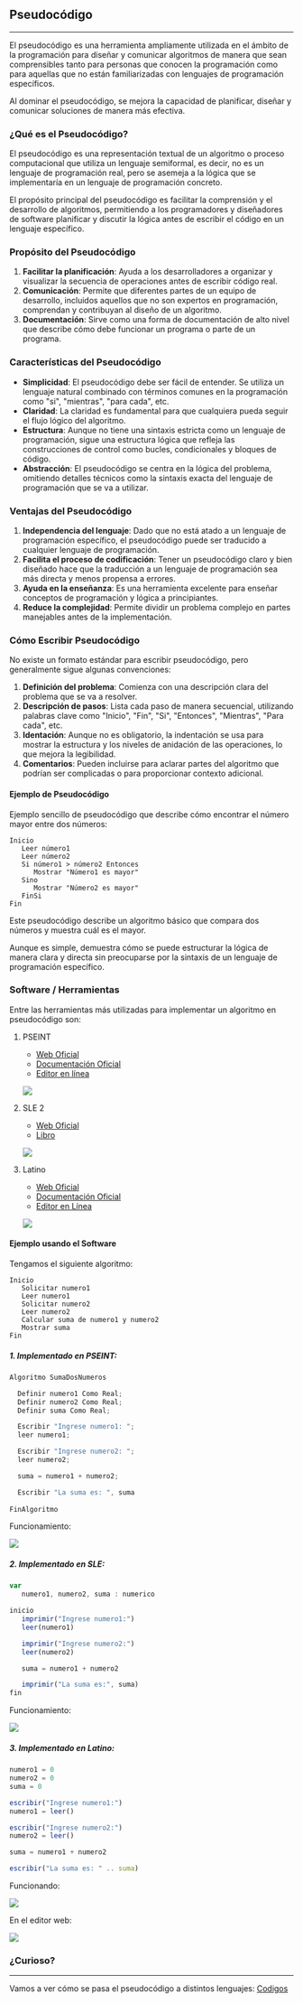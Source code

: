## Pseudocódigo
---
El pseudocódigo es una herramienta ampliamente utilizada en el ámbito de la programación para diseñar y comunicar algoritmos de manera que sean comprensibles tanto para personas que conocen la programación como para aquellas que no están familiarizadas con lenguajes de programación específicos.

 Al dominar el pseudocódigo, se mejora la capacidad de planificar, diseñar y comunicar soluciones de manera más efectiva.

### ¿Qué es el Pseudocódigo?

El pseudocódigo es una representación textual de un algoritmo o proceso computacional que utiliza un lenguaje semiformal, es decir, no es un lenguaje de programación real, pero se asemeja a la lógica que se implementaría en un lenguaje de programación concreto. 

El propósito principal del pseudocódigo es facilitar la comprensión y el desarrollo de algoritmos, permitiendo a los programadores y diseñadores de software planificar y discutir la lógica antes de escribir el código en un lenguaje específico.

### Propósito del Pseudocódigo

1. **Facilitar la planificación**: Ayuda a los desarrolladores a organizar y visualizar la secuencia de operaciones antes de escribir código real.
2. **Comunicación**: Permite que diferentes partes de un equipo de desarrollo, incluidos aquellos que no son expertos en programación, comprendan y contribuyan al diseño de un algoritmo.
3. **Documentación**: Sirve como una forma de documentación de alto nivel que describe cómo debe funcionar un programa o parte de un programa.

### Características del Pseudocódigo

- **Simplicidad**: El pseudocódigo debe ser fácil de entender. Se utiliza un lenguaje natural combinado con términos comunes en la programación como "si", "mientras", "para cada", etc.
- **Claridad**: La claridad es fundamental para que cualquiera pueda seguir el flujo lógico del algoritmo.
- **Estructura**: Aunque no tiene una sintaxis estricta como un lenguaje de programación, sigue una estructura lógica que refleja las construcciones de control como bucles, condicionales y bloques de código.
- **Abstracción**: El pseudocódigo se centra en la lógica del problema, omitiendo detalles técnicos como la sintaxis exacta del lenguaje de programación que se va a utilizar.

### Ventajas del Pseudocódigo

1. **Independencia del lenguaje**: Dado que no está atado a un lenguaje de programación específico, el pseudocódigo puede ser traducido a cualquier lenguaje de programación.
2. **Facilita el proceso de codificación**: Tener un pseudocódigo claro y bien diseñado hace que la traducción a un lenguaje de programación sea más directa y menos propensa a errores.
3. **Ayuda en la enseñanza**: Es una herramienta excelente para enseñar conceptos de programación y lógica a principiantes.
4. **Reduce la complejidad**: Permite dividir un problema complejo en partes manejables antes de la implementación.

### Cómo Escribir Pseudocódigo

No existe un formato estándar para escribir pseudocódigo, pero generalmente sigue algunas convenciones:

1. **Definición del problema**: Comienza con una descripción clara del problema que se va a resolver.
2. **Descripción de pasos**: Lista cada paso de manera secuencial, utilizando palabras clave como "Inicio", "Fin", "Si", "Entonces", "Mientras", "Para cada", etc.
3. **Identación**: Aunque no es obligatorio, la indentación se usa para mostrar la estructura y los niveles de anidación de las operaciones, lo que mejora la legibilidad.
4. **Comentarios**: Pueden incluirse para aclarar partes del algoritmo que podrían ser complicadas o para proporcionar contexto adicional.

#### Ejemplo de Pseudocódigo

Ejemplo sencillo de pseudocódigo que describe cómo encontrar el número mayor entre dos números:

```
Inicio
   Leer número1
   Leer número2
   Si número1 > número2 Entonces
      Mostrar "Número1 es mayor"
   Sino
      Mostrar "Número2 es mayor"
   FinSi
Fin
```

Este pseudocódigo describe un algoritmo básico que compara dos números y muestra cuál es el mayor. 

Aunque es simple, demuestra cómo se puede estructurar la lógica de manera clara y directa sin preocuparse por la sintaxis de un lenguaje de programación específico.

### Software / Herramientas
Entre las herramientas más utilizadas para implementar un algoritmo en pseudocódigo son:

1. PSEINT
   - [Web Oficial](https://pseint.sourceforge.net/)
   - [Documentación Oficial](https://pseint.sourceforge.net/index.php?page=features.php)
   - [Editor en línea](https://www.rollapp.com/app/pseint)

   ![](images/2024-08-25-18-11-04.png)

2. SLE 2
   - [Web Oficial](https://www.cnc.una.py/sl/SL-index.html)
   - [Libro](https://www.cnc.una.py/sl/libro-sl.pdf)

   ![](images/2024-08-25-18-13-03.png)

3. Latino
   - [Web Oficial](https://www.lenguajelatino.org/)
   - [Documentación Oficial](https://manual.lenguajelatino.org/es/stable/ejemplos/Mi-Primer-Programa.html)
   - [Editor en Línea](https://editorlatino.blogspot.com/)
   
   ![](images/2024-08-25-18-16-56.png)


#### Ejemplo usando el Software

Tengamos el siguiente algoritmo:

```
Inicio
   Solicitar numero1
   Leer numero1
   Solicitar numero2
   Leer numero2
   Calcular suma de numero1 y numero2
   Mostrar suma
Fin
```

##### 1. Implementado en PSEINT:
```java
Algoritmo SumaDosNumeros

  Definir numero1 Como Real;
  Definir numero2 Como Real;
  Definir suma Como Real;

  Escribir "Ingrese numero1: ";
  leer numero1;

  Escribir "Ingrese numero2: ";
  leer numero2;

  suma = numero1 + numero2;

  Escribir "La suma es: ", suma
	
FinAlgoritmo
```

Funcionamiento:

![](images/2024-08-25-18-24-06.png)

##### 2. Implementado en SLE:
```javascript
var
   numero1, numero2, suma : numerico

inicio
   imprimir("Ingrese numero1:")
   leer(numero1)

   imprimir("Ingrese numero2:")
   leer(numero2)

   suma = numero1 + numero2

   imprimir("La suma es:", suma)
fin
```

Funcionamiento:

![](images/2024-08-25-18-31-49.png)


##### 3. Implementado en Latino:

```javascript
numero1 = 0
numero2 = 0
suma = 0

escribir("Ingrese numero1:")
numero1 = leer()

escribir("Ingrese numero2:")
numero2 = leer()

suma = numero1 + numero2

escribir("La suma es: " .. suma)

```

Funcionando:

![](images/2024-08-25-18-38-23.png)

En el editor web:

![](images/2024-08-25-18-49-58.png)

### ¿Curioso?
---
Vamos a ver cómo se pasa el pseudocódigo a distintos lenguajes: [Codigos](02.ExtraCodigo.md)
